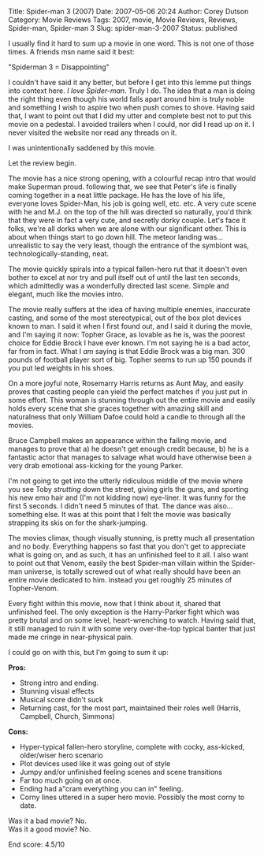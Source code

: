 Title: Spider-man 3 (2007)
Date: 2007-05-06 20:24
Author: Corey Dutson
Category: Movie Reviews
Tags: 2007, movie, Movie Reviews, Reviews, Spider-man, Spider-man 3
Slug: spider-man-3-2007
Status: published

I usually find it hard to sum up a movie in one word. This is not one of
those times. A friends msn name said it best:

"Spiderman 3 = Disappointing"

I couldn't have said it any better, but before I get into this lemme put
things into context here. *I love Spider-man*. Truly I do. The idea that
a man is doing the right thing even though his world falls apart around
him is truly noble and something I wish to aspire two when push comes to
shove. Having said that, I want to point out that I did my utter and
complete best not to put this movie on a pedestal. I avoided trailers
when I could, nor did I read up on it. I never visited the website nor
read any threads on it.

I was unintentionally saddened by this movie.

Let the review begin.

The movie has a nice strong opening, with a colourful recap intro that
would make Superman proud. following that, we see that Peter's life is
finally coming together in a neat little package. He has the love of his
life, everyone loves Spider-Man, his job is going well, etc. etc. A very
cute scene with he and M.J. on the top of the hill was directed so
naturally, you'd think that they were in fact a very cute, and secretly
dorky couple. Let's face it folks, we're all dorks when we are alone
with our significant other. This is about when things start to go down
hill. The meteor landing was... unrealistic to say the very least,
though the entrance of the symbiont was, technologically-standing, neat.

The movie quickly spirals into a typical fallen-hero rut that it doesn't
even bother to excel at nor try and pull itself out of until the last
ten seconds, which admittedly was a wonderfully directed last scene.
Simple and elegant, much like the movies intro.

<!--adsense#smallbox-->

The movie really suffers at the idea of having multiple enemies,
inaccurate casting, and some of the most stereotypical, out of the box
plot devices known to man. I said it when I first found out, and I said
it during the movie, and I'm saying it now: Topher Grace, as lovable as
he is, was the poorest choice for Eddie Brock I have ever known. I'm not
saying he is a bad actor, far from in fact. What I *am* saying is that
Eddie Brock was a big man. 300 pounds of football player sort of big.
Topher seems to run up 150 pounds if you put led weights in his shoes.

On a more joyful note, Rosemarry Harris returns as Aunt May, and easily
proves that casting people can yield the perfect matches if you just put
in some effort. This woman is stunning through out the entire movie and
easily holds every scene that she graces together with amazing skill and
naturalness that only William Dafoe could hold a candle to through all
the movies.

Bruce Campbell makes an appearance within the failing movie, and manages
to prove that a) he doesn't get enough credit because, b) he is a
fantastic actor that manages to salvage what would have otherwise been a
very drab emotional ass-kicking for the young Parker.

I'm not going to get into the utterly ridiculous middle of the movie
where you see Toby *strutting* down the street, giving girls the guns,
and sporting his new emo hair and (I'm not kidding now) eye-liner. It
was funny for the first 5 seconds. I didn't need 5 minutes of that. The
dance was also... something else. It was at this point that I felt the
movie was basically strapping its skis on for the shark-jumping.

The movies climax, though visually stunning, is pretty much all
presentation and no body. Everything happens so fast that you don't get
to appreciate what is going on, and as such, it has an unfinished feel
to it all. I also want to point out that Venom, easily the best
Spider-man villain within the Spider-man universe, is totally screwed
out of what really should have been an entire movie dedicated to him.
instead you get roughly 25 minutes of Topher-Venom.

Every fight within this movie, now that I think about it, shared that
unfinished feel. The only exception is the Harry-Parker fight which was
pretty brutal and on some level, heart-wrenching to watch. Having said
that, it still managed to ruin it with some very over-the-top typical
banter that just made me cringe in near-physical pain.

I could go on with this, but I'm going to sum it up:

**Pros:**

-   Strong intro and ending.
-   Stunning visual effects
-   Musical score didn't suck
-   Returning cast, for the most part, maintained their roles well
    (Harris, Campbell, Church, Simmons)

**Cons:**

-   Hyper-typical fallen-hero storyline, complete with cocky,
    ass-kicked, older/wiser hero scenario
-   Plot devices used like it was going out of style
-   Jumpy and/or unfinished feeling scenes and scene transitions
-   Far too much going on at once.
-   Ending had a"cram everything you can in" feeling.
-   Corny lines uttered in a super hero movie. Possibly the most corny
    to date.

Was it a bad movie? No.  
Was it a good movie? No.

End score: 4.5/10
